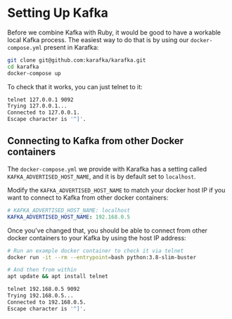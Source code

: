 # Setting Up Kafka

Before we combine Kafka with Ruby, it would be good to have a workable local Kafka process. The easiest way to do that is by using our `docker-compose.yml` present in Karafka:

```bash
git clone git@github.com:karafka/karafka.git
cd karafka
docker-compose up
```

To check that it works, you can just telnet to it:

```bash
telnet 127.0.0.1 9092
Trying 127.0.0.1...
Connected to 127.0.0.1.
Escape character is '^]'.
```

## Connecting to Kafka from other Docker containers

The `docker-compose.yml` we provide with Karafka has a setting called `KAFKA_ADVERTISED_HOST_NAME`, and it is by default set to `localhost`.

Modify the `KAFKA_ADVERTISED_HOST_NAME` to match your docker host IP if you want to connect to Kafka from other docker containers:

```yaml
# KAFKA_ADVERTISED_HOST_NAME: localhost
KAFKA_ADVERTISED_HOST_NAME: 192.168.0.5
```

Once you've changed that, you should be able to connect from other docker containers to your Kafka by using the host IP address:

```bash
# Run an example docker container to check it via telnet
docker run -it --rm --entrypoint=bash python:3.8-slim-buster

# And then from within
apt update && apt install telnet

telnet 192.168.0.5 9092
Trying 192.168.0.5...
Connected to 192.168.0.5.
Escape character is '^]'.
```
